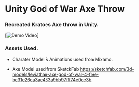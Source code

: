 # Unity God of War Axe Throw

### Recreated Kratoes Axe throw in Unity.

[![Demo Video](https://github.com/anzy03/Unity-God-of-War-Axe-Throw/blob/master/ScreenShot/Hnet-image.gif)]

### Assets Used.

* Charater Model & Animations used from Mixamo.

* Axe Model used from SketckFab https://sketchfab.com/3d-models/leviathan-axe-god-of-war-4-free-bc31e26ca3ae463a9bb97fff74e0ce3b
